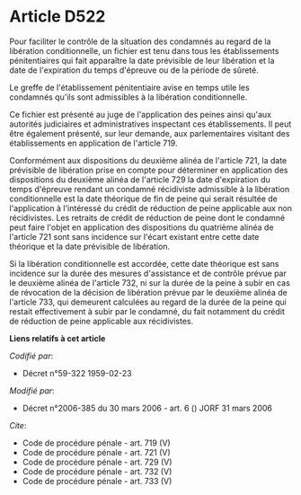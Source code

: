 # Article D522

Pour faciliter le contrôle de la situation des condamnés au regard de la libération conditionnelle, un fichier est tenu dans
tous les établissements pénitentiaires qui fait apparaître la date prévisible de leur libération et la date de l'expiration
du temps d'épreuve ou de la période de sûreté. 

Le greffe de l'établissement pénitentiaire avise en temps utile les condamnés qu'ils sont admissibles à la libération
conditionnelle. 

Ce fichier est présenté au juge de l'application des peines ainsi qu'aux autorités judiciaires et administratives inspectant
ces établissements. Il peut être également présenté, sur leur demande, aux parlementaires visitant des établissements en
application de l'article 719. 

Conformément aux dispositions du deuxième alinéa de l'article 721, la date prévisible de libération prise en compte pour
déterminer en application des dispositions du deuxième alinéa de l'article 729 la date d'expiration du temps d'épreuve
rendant un condamné récidiviste admissible à la libération conditionnelle est la date théorique de fin de peine qui serait
résultée de l'application à l'intéressé du crédit de réduction de peine applicable aux non récidivistes. Les retraits de
crédit de réduction de peine dont le condamné peut faire l'objet en application des dispositions du quatrième alinéa de
l'article 721 sont sans incidence sur l'écart existant entre cette date théorique et la date prévisible de libération. 

Si la libération conditionnelle est accordée, cette date théorique est sans incidence sur la durée des mesures d'assistance
et de contrôle prévue par le deuxième alinéa de l'article 732, ni sur la durée de la peine à subir en cas de révocation de la
décision de libération prévue par le deuxième alinéa de l'article 733, qui demeurent calculées au regard de la durée de la
peine qui restait effectivement à subir par le condamné, du fait notamment du crédit de réduction de peine applicable aux
récidivistes.

**Liens relatifs à cet article**

_Codifié par_:

  - Décret n°59-322 1959-02-23

_Modifié par_:

  - Décret n°2006-385 du 30 mars 2006 - art. 6 () JORF 31 mars 2006

_Cite_:

  - Code de procédure pénale - art. 719 (V)
  - Code de procédure pénale - art. 721 (V)
  - Code de procédure pénale - art. 729 (V)
  - Code de procédure pénale - art. 732 (V)
  - Code de procédure pénale - art. 733 (V)

